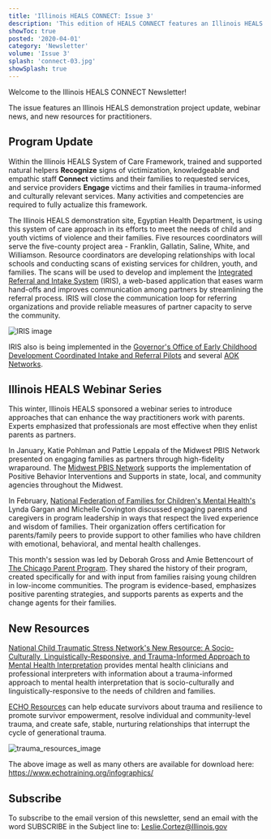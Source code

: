 ```yaml
---
title: 'Illinois HEALS CONNECT: Issue 3'
description: 'This edition of HEALS CONNECT features an Illinois HEALS demonstration project update, webinar news, and new resources for practitioners.'
showToc: true
posted: '2020-04-01'
category: 'Newsletter'
volume: 'Issue 3'
splash: 'connect-03.jpg'
showSplash: true
---
```


Welcome to the Illinois HEALS CONNECT Newsletter!

The issue features an Illinois HEALS demonstration project update, webinar news, and new resources for practitioners.

## Program Update

Within the Illinois HEALS System of Care Framework, trained and supported natural helpers **Recognize** signs of victimization, knowledgeable and empathic staff **Connect** victims and their families to requested services, and service providers **Engage** victims and their families in trauma-informed and culturally relevant services. Many activities and competencies are required to fully actualize this framework.

The Illinois HEALS demonstration site, Egyptian Health Department, is using this system of care approach in its efforts to meet the needs of child and youth victims of violence and their families. Five resources coordinators will serve the five-county project area - Franklin, Gallatin, Saline, White, and Williamson. Resource coordinators are developing relationships with local schools and conducting scans of existing services for children, youth, and families. The scans will be used to develop and implement the [Integrated Referral and Intake System](https://connectwithiris.org/) (IRIS), a web-based application that eases warm hand-offs and improves communication among partners by streamlining the referral process. IRIS will close the communication loop for referring organizations and provide reliable measures of partner capacity to serve the community.

<div class="text-center mb-10">

<img src="/connect-03-iris.png" style="max-width: 500px !important" alt="IRIS image">

</div>

IRIS also is being implemented in the [Governor's Office of Early Childhood Development Coordinated Intake and Referral Pilots](http://igrowillinois.org/) and several [AOK Networks](http://www.aoknetworks.org/illinois/).

## Illinois HEALS Webinar Series

This winter, Illinois HEALS sponsored a webinar series to introduce approaches that can enhance the way practitioners work with parents. Experts emphasized that professionals are most effective when they enlist parents as partners.

In January, Katie Pohlman and Pattie Leppala of the Midwest PBIS Network presented on engaging families as partners through high-fidelity wraparound. The [Midwest PBIS Network](http://www.midwestpbis.org/materials/wraparound) supports the implementation of Positive Behavior Interventions and Supports in state, local, and community agencies throughout the Midwest.

In February, [National Federation of Families for Children's Mental Health's](https://www.ffcmh.org/) Lynda Gargan and Michelle Covington discussed engaging parents and caregivers in program leadership in ways that respect the lived experience and wisdom of families. Their organization offers certification for parents/family peers to provide support to other families who have children with emotional, behavioral, and mental health challenges.

This month's session was led by Deborah Gross and Amie Bettencourt of [The Chicago Parent Program](http://www.chicagoparentprogram.org/). They shared the history of their program, created specifically for and with input from families raising young children in low-income communities. The program is evidence-based, emphasizes positive parenting strategies, and supports parents as experts and the change agents for their families.

## New Resources

[National Child Traumatic Stress Network's New Resource: A Socio-Culturally, Linguistically-Responsive, and Trauma-Informed Approach to Mental Health Interpretation](https://www.nctsn.org/resources/a-socio-culturally-linguistically-responsive-and-trauma-informed-approach-to-mental-health-interpretation) provides mental health clinicians and professional interpreters with information about a trauma-informed approach to mental health interpretation that is socio-culturally and linguistically-responsive to the needs of children and families.

[ECHO Resources](https://www.echotraining.org/resources/) can help educate survivors about trauma and resilience to promote survivor empowerment, resolve individual and community-level trauma, and create safe, stable, nurturing relationships that interrupt the cycle of generational trauma.

![trauma_resources_image](/connect-03-trauma.png)

The above image as well as many others are available for download here: https://www.echotraining.org/infographics/

## Subscribe

To subscribe to the email version of this newsletter, send an email with the word SUBSCRIBE in the Subject line to: Leslie.Cortez@Illinois.gov
